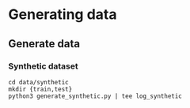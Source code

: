 # Generating data 
## Generate data 
### Synthetic dataset 

```
cd data/synthetic
mkdir {train,test}
python3 generate_synthetic.py | tee log_synthetic 
```
